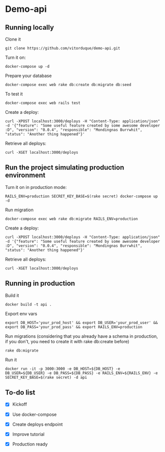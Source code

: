 # Demo-api

## Running locally

Clone it

    git clone https://github.com/vitorduque/demo-api.git

Turn it on:

    docker-compose up -d

Prepare your database

    docker-compose exec web rake db:create db:migrate db:seed

To test it

    docker-compose exec web rails test

Create a deploy:

    curl -XPOST localhost:3000/deploys -H "Content-Type: application/json" -d '{"feature": "Some useful feature created by some awesome developer :D", "version": "0.0.4", "responsible": "Mondingnas Burrwhit", "status": "Another thing happened"}'


Retrieve all deploys:

    curl -XGET localhost:3000/deploys


## Run the project simulating production environment

Turn it on in production mode:

    RAILS_ENV=production SECRET_KEY_BASE=$(rake secret) docker-compose up -d

Run migration

    docker-compose exec web rake db:migrate RAILS_ENV=production

Create a deploy:

    curl -XPOST localhost:3000/deploys -H "Content-Type: application/json" -d '{"feature": "Some useful feature created by some awesome developer :D", "version": "0.0.4", "responsible": "Mondingnas Burrwhit", "status": "Another thing happened"}'


Retrieve all deploys:

    curl -XGET localhost:3000/deploys

## Running in production

Build it

    docker build -t api .

Export env vars

    export DB_HOST='your_prod_host' && export DB_USER='your_prod_user' && export DB_PASS='your_prod_pass' && export RAILS_ENV=production

Run migrations (considering that you already have a schema in
production, if you don't, you need to create it with rake db:create
before)

    rake db:migrate

Run it

    docker run -it -p 3000:3000 -e DB_HOST=${DB_HOST} -e DB_USER=${DB_USER} -e DB_PASS=${DB_PASS} -e RAILS_ENV=${RAILS_ENV} -e SECRET_KEY_BASE=$(rake secret) -d api

## To-do list

* [x] Kickoff
* [x] Use docker-compose
* [x] Create deploys endpoint
* [x] Improve tutorial
* [x] Production ready

